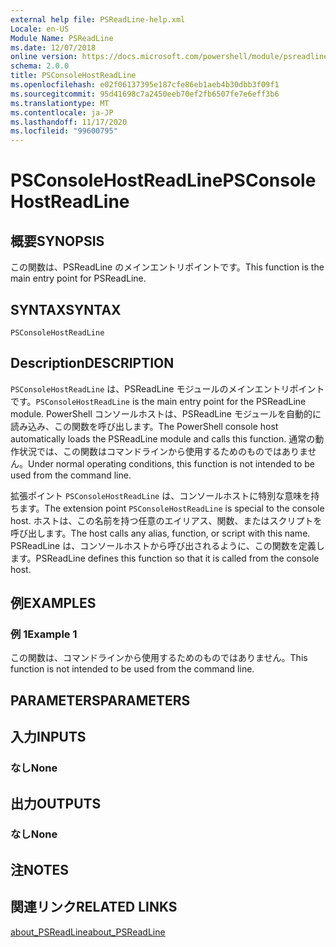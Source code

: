```yaml
---
external help file: PSReadLine-help.xml
Locale: en-US
Module Name: PSReadLine
ms.date: 12/07/2018
online version: https://docs.microsoft.com/powershell/module/psreadline/psconsolehostreadline?view=powershell-7.2&WT.mc_id=ps-gethelp
schema: 2.0.0
title: PSConsoleHostReadLine
ms.openlocfilehash: e02f06137395e187cfe86eb1aeb4b30dbb3f09f1
ms.sourcegitcommit: 95d41698c7a2450eeb70ef2fb6507fe7e6eff3b6
ms.translationtype: MT
ms.contentlocale: ja-JP
ms.lasthandoff: 11/17/2020
ms.locfileid: "99600795"
---
```

# <span data-ttu-id="dde8b-102">PSConsoleHostReadLine</span><span class="sxs-lookup"><span data-stu-id="dde8b-102">PSConsoleHostReadLine</span></span>

## <span data-ttu-id="dde8b-103">概要</span><span class="sxs-lookup"><span data-stu-id="dde8b-103">SYNOPSIS</span></span>
<span data-ttu-id="dde8b-104">この関数は、PSReadLine のメインエントリポイントです。</span><span class="sxs-lookup"><span data-stu-id="dde8b-104">This function is the main entry point for PSReadLine.</span></span>

## <span data-ttu-id="dde8b-105">SYNTAX</span><span class="sxs-lookup"><span data-stu-id="dde8b-105">SYNTAX</span></span>

```
PSConsoleHostReadLine
```

## <span data-ttu-id="dde8b-106">Description</span><span class="sxs-lookup"><span data-stu-id="dde8b-106">DESCRIPTION</span></span>

<span data-ttu-id="dde8b-107">`PSConsoleHostReadLine` は、PSReadLine モジュールのメインエントリポイントです。</span><span class="sxs-lookup"><span data-stu-id="dde8b-107">`PSConsoleHostReadLine` is the main entry point for the PSReadLine module.</span></span> <span data-ttu-id="dde8b-108">PowerShell コンソールホストは、PSReadLine モジュールを自動的に読み込み、この関数を呼び出します。</span><span class="sxs-lookup"><span data-stu-id="dde8b-108">The PowerShell console host automatically loads the PSReadLine module and calls this function.</span></span> <span data-ttu-id="dde8b-109">通常の動作状況では、この関数はコマンドラインから使用するためのものではありません。</span><span class="sxs-lookup"><span data-stu-id="dde8b-109">Under normal operating conditions, this function is not intended to be used from the command line.</span></span>

<span data-ttu-id="dde8b-110">拡張ポイント `PSConsoleHostReadLine` は、コンソールホストに特別な意味を持ちます。</span><span class="sxs-lookup"><span data-stu-id="dde8b-110">The extension point `PSConsoleHostReadLine` is special to the console host.</span></span> <span data-ttu-id="dde8b-111">ホストは、この名前を持つ任意のエイリアス、関数、またはスクリプトを呼び出します。</span><span class="sxs-lookup"><span data-stu-id="dde8b-111">The host calls any alias, function, or script with this name.</span></span> <span data-ttu-id="dde8b-112">PSReadLine は、コンソールホストから呼び出されるように、この関数を定義します。</span><span class="sxs-lookup"><span data-stu-id="dde8b-112">PSReadLine defines this function so that it is called from the console host.</span></span>

## <span data-ttu-id="dde8b-113">例</span><span class="sxs-lookup"><span data-stu-id="dde8b-113">EXAMPLES</span></span>

### <span data-ttu-id="dde8b-114">例 1</span><span class="sxs-lookup"><span data-stu-id="dde8b-114">Example 1</span></span>

<span data-ttu-id="dde8b-115">この関数は、コマンドラインから使用するためのものではありません。</span><span class="sxs-lookup"><span data-stu-id="dde8b-115">This function is not intended to be used from the command line.</span></span>

## <span data-ttu-id="dde8b-116">PARAMETERS</span><span class="sxs-lookup"><span data-stu-id="dde8b-116">PARAMETERS</span></span>

## <span data-ttu-id="dde8b-117">入力</span><span class="sxs-lookup"><span data-stu-id="dde8b-117">INPUTS</span></span>

### <span data-ttu-id="dde8b-118">なし</span><span class="sxs-lookup"><span data-stu-id="dde8b-118">None</span></span>

## <span data-ttu-id="dde8b-119">出力</span><span class="sxs-lookup"><span data-stu-id="dde8b-119">OUTPUTS</span></span>

### <span data-ttu-id="dde8b-120">なし</span><span class="sxs-lookup"><span data-stu-id="dde8b-120">None</span></span>

## <span data-ttu-id="dde8b-121">注</span><span class="sxs-lookup"><span data-stu-id="dde8b-121">NOTES</span></span>

## <span data-ttu-id="dde8b-122">関連リンク</span><span class="sxs-lookup"><span data-stu-id="dde8b-122">RELATED LINKS</span></span>

[<span data-ttu-id="dde8b-123">about_PSReadLine</span><span class="sxs-lookup"><span data-stu-id="dde8b-123">about_PSReadLine</span></span>](./About/about_PSReadLine.md)


